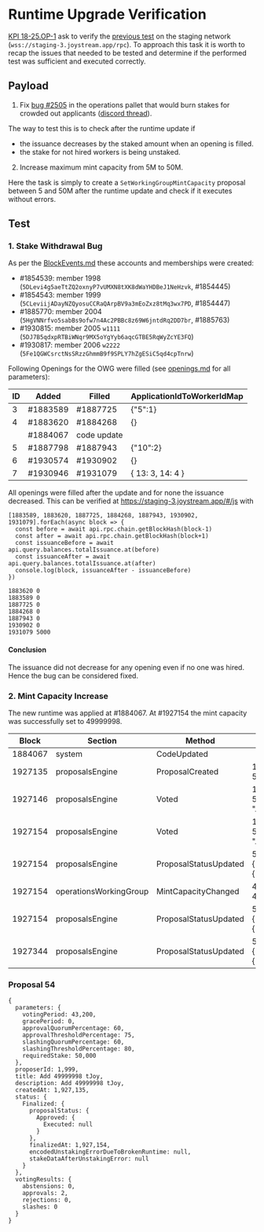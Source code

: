 # Runtime Upgrade Verification

[KPI 18-25.OP-1](https://blog.joystream.org/sumer-kpis/#25.OP-1) ask to verify the [previous test](https://github.com/Joystream/community-repo/pull/294) on the staging network (`wss://staging-3.joystream.app/rpc`). To approach this task it is worth to recap the issues that needed to be tested and determine if the performed test was sufficient and executed correctly.

## Payload

1. Fix [bug #2505](https://github.com/Joystream/joystream/issues/2505) in the operations pallet that would burn stakes for crowded out applicants ([discord thread](https://discord.com/channels/811216481340751934/812344874099277824/858285144749768705)).

The way to test this is to check after the runtime update if
- the issuance decreases by the staked amount when an opening is filled.
- the stake for not hired workers is being unstaked.

2. Increase maximum mint capacity from 5M to 50M.

Here the task is simply to create a `SetWorkingGroupMintCapacity` proposal between 5 and 50M after the runtime update and check if it executes without errors.

## Test

### 1. Stake Withdrawal Bug

As per the [BlockEvents.md](BlockEvents.md) these accounts and memberships were created:
- #1854539: member 1998 (`5DLevi4g5aeTtZQ2oxnyP7vUMXN8tXK8dWaYHDBeJ1NeHzvk`, #1854445)
- #1854543: member 1999 (`5CLeviijADayNZQyosuCCRaQArpBV9a3mEoZxz8tMq3wx7PD`, #1854447)
- #1885770: member 2004 (`5HgVNNrfvo5sabBs9ofw7n4Ac2PBBc8z69W6jntdRq2DD7br`, #1885763)
- #1930815: member 2005 `w1111` (`5DJ7B5qdxpRTBiWNqr9MX5oYgYyb6aqcGTBE5RqWyZcYE3FQ`)
- #1930817: member 2006 `w2222` (`5Fe1QGWCsrctNsSRzzGhmmB9f9SPLY7hZgESiC5qd4cpTnrw`)

Following Openings for the OWG were filled (see [openings.md](openings.md) for all parameters):

| ID| Added | Filled | ApplicationIdToWorkerIdMap |
|---|---|---|---|
| 3 | #1883589 | #1887725 | {"5":1} |
| 4 | #1883620 | #1884268 | {} |
|   | #1884067 | code update  |
| 5 | #1887798 | #1887943 | {"10":2} |
| 6 | #1930574 | #1930902 | {} |
| 7 | #1930946 | #1931079 | { 13: 3, 14: 4 } |

All openings were filled after the update and for none the issuance decreased. This can be verified at https://staging-3.joystream.app/#/js with
```
[1883589, 1883620, 1887725, 1884268, 1887943, 1930902, 1931079].forEach(async block => {
  const before = await api.rpc.chain.getBlockHash(block-1)
  const after = await api.rpc.chain.getBlockHash(block+1)
  const issuanceBefore = await api.query.balances.totalIssuance.at(before)
  const issuanceAfter = await api.query.balances.totalIssuance.at(after)
  console.log(block, issuanceAfter - issuanceBefore)
})

1883620 0
1883589 0
1887725 0
1884268 0
1887943 0
1930902 0
1931079 5000
```

#### Conclusion

The issuance did not decrease for any opening even if no one was hired. Hence the bug can be considered fixed.


### 2. Mint Capacity Increase

The new runtime was applied at #1884067. At #1927154 the mint capacity was successfully set to 49999998.

| Block | Section | Method | Data |
|---|---|---|---|
| 1884067 | system | CodeUpdated |  |
| 1927135 | proposalsEngine | ProposalCreated | 1999<br>54 |
| 1927146 | proposalsEngine | Voted | 1999<br>54<br>"Approve" |
| 1927154 | proposalsEngine | Voted | 1998<br>54<br>"Approve" |
| 1927154 | proposalsEngine | ProposalStatusUpdated | 54<br>{"finalized":{"proposalStatus":{"approved":{"pendingExecution":null}},"finalizedAt":1927154,"encodedUnstakingErrorDueToBrokenRuntime":null,"stakeDataAfterUnstakingError":null}} |
| 1927154 | operationsWorkingGroup | MintCapacityChanged | 4<br>49999998 |
| 1927154 | proposalsEngine | ProposalStatusUpdated | 54<br>{"finalized":{"proposalStatus":{"approved":{"executed":null}},"finalizedAt":1927154,"encodedUnstakingErrorDueToBrokenRuntime":null,"stakeDataAfterUnstakingError":null}} |
| 1927344 | proposalsEngine | ProposalStatusUpdated | 52<br>{"finalized":{"proposalStatus":{"expired":null},"finalizedAt":1927344,"encodedUnstakingErrorDueToBrokenRuntime":null,"stakeDataAfterUnstakingError":null}} |

### Proposal 54

```
{
  parameters: {
    votingPeriod: 43,200,
    gracePeriod: 0,
    approvalQuorumPercentage: 60,
    approvalThresholdPercentage: 75,
    slashingQuorumPercentage: 60,
    slashingThresholdPercentage: 80,
    requiredStake: 50,000
  },
  proposerId: 1,999,
  title: Add 49999998 tJoy,
  description: Add 49999998 tJoy,
  createdAt: 1,927,135,
  status: {
    Finalized: {
      proposalStatus: {
        Approved: {
          Executed: null
        }
      },
      finalizedAt: 1,927,154,
      encodedUnstakingErrorDueToBrokenRuntime: null,
      stakeDataAfterUnstakingError: null
    }
  },
  votingResults: {
    abstensions: 0,
    approvals: 2,
    rejections: 0,
    slashes: 0
  }
}
```
